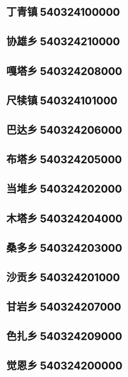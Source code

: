 # 丁青镇 540324100000
# 协雄乡 540324210000
# 嘎塔乡 540324208000
# 尺犊镇 540324101000
# 巴达乡 540324206000
# 布塔乡 540324205000
# 当堆乡 540324202000
# 木塔乡 540324204000
# 桑多乡 540324203000
# 沙贡乡 540324201000
# 甘岩乡 540324207000
# 色扎乡 540324209000
# 觉恩乡 540324200000
